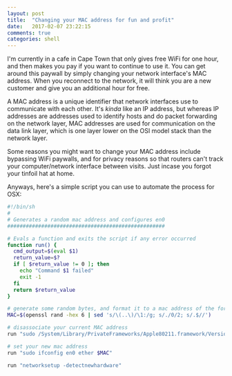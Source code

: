 ```yaml
---
layout: post
title:  "Changing your MAC address for fun and profit"
date:   2017-02-07 23:22:15
comments: true
categories: shell
---
```


I'm currently in a cafe in Cape Town that only gives free WiFi for one hour, and then makes you pay if you want to continue to use it. You can get around this paywall by simply changing your network interface's MAC address. When you reconnect to the network, it will think you are a new customer and give you an additional hour for free.

A MAC address is a unique identifier that network interfaces use to communicate with each other. It's _kinda_ like an IP address, but whereas IP addresses are addresses used to identify hosts and do packet forwarding on the network layer, MAC addresses are used for communication on the data link layer, which is one layer lower on the OSI model stack than the network layer.

Some reasons you might want to change your MAC address include bypassing WiFi paywalls, and for privacy reasons so that routers can't track your computer/network interface between visits. Just incase you forgot your tinfoil hat at home.

Anyways, here's a simple script you can use to automate the process for OSX:

```bash
#!/bin/sh
#
# Generates a random mac address and configures en0
###################################################

# Evals a function and exits the script if any error occurred
function run() {
  cmd_output=$(eval $1)
  return_value=$?
  if [ $return_value != 0 ]; then
    echo "Command $1 failed"
    exit -1
  fi
  return $return_value
}

# generate some random bytes, and format it to a mac address of the format ab:ab:ab:ab:ab:ab
MAC=$(openssl rand -hex 6 | sed 's/\(..\)/\1:/g; s/./0/2; s/.$//')

# disassociate your current MAC address
run "sudo /System/Library/PrivateFrameworks/Apple80211.framework/Versions/Current/Resources/airport -z"

# set your new mac address
run "sudo ifconfig en0 ether $MAC"

run "networksetup -detectnewhardware"
```
